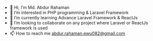 - 👋 Hi, I’m Md. Abdur Rahaman  
- 👀 I’m interested in PHP programming & Laravel Framework
- 🌱 I’m currently learning Advance Laravel Framework & ReactJs
- 💞️ I’m looking to collaborate on any project where Laravel or ReactJs framework is used
- 📫 How to reach me abdur.rahaman.ewu082@gmail.com

<!---
ABRubel/ABRubel is a ✨ special ✨ repository because its `README.md` (this file) appears on your GitHub profile.
You can click the Preview link to take a look at your changes.
--->
